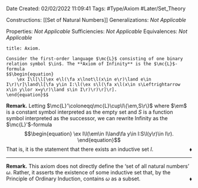 <div class="topSpace"></div>

Date Created: 02/02/2022 11:09:41
Tags: #Type/Axiom #Later/Set_Theory

Constructions: [[Set of Natural Numbers]]
Generalizations: <i>Not Applicable</i>

Properties: <i>Not Applicable</i>
Sufficiencies: <i>Not Applicable</i>
Equivalences: <i>Not Applicable</i>

``` ad-Axiom
title: Axiom.

Consider the first-order language $\mc{L}$ consisting of one binary relation symbol $\in$. The **Axiom of Infinity** is the $\mc{L}$-formula
$$\begin{equation}
    \ex I\l[\l[\ex e\l(\fa x\lnot\l(x\in e\r)\land e\in I\r)\r]\land\l[\fa y\in I:\l(\ex s\l(\fa x\l(x\in s\Leftrightarrow x\in y\lor x=y\r)\land s\in I\r)\r)\r]\r].
\end{equation}$$

```

<b>Remark.</b> Letting $\mc{L}'\coloneqq\mc{L}\cup\l\{\em,S\r\}$ where $\em$ is a constant symbol interpreted as the empty set and $S$ is a function symbol interpreted as the successor, we can rewrite Infinity as the $\mc{L}'$-formula
$$\begin{equation}
    \ex I\l(\em\in I\land\fa y\in I:S\l(y\r)\in I\r).
\end{equation}$$
That is, it is the statement that there exists an inductive set $I$.<span style="float:right;">$\blacklozenge$</span>

---

<b>Remark.</b> This axiom does not directly define the $\textrm{`}$set of all natural numbers$\textrm{'}$ $\omega$. Rather, it asserts the existence of some inductive set that, by the Principle of Ordinary Induction, contains $\omega$ as a subset.<span style="float:right;">$\blacklozenge$</span>
